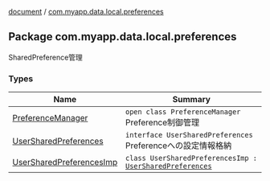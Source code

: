[document](../index.md) / [com.myapp.data.local.preferences](./index.md)

## Package com.myapp.data.local.preferences

SharedPreference管理

### Types

| Name | Summary |
|---|---|
| [PreferenceManager](-preference-manager/index.md) | `open class PreferenceManager`<br>Preference制御管理 |
| [UserSharedPreferences](-user-shared-preferences/index.md) | `interface UserSharedPreferences`<br>Preferenceへの設定情報格納 |
| [UserSharedPreferencesImp](-user-shared-preferences-imp/index.md) | `class UserSharedPreferencesImp : `[`UserSharedPreferences`](-user-shared-preferences/index.md) |

